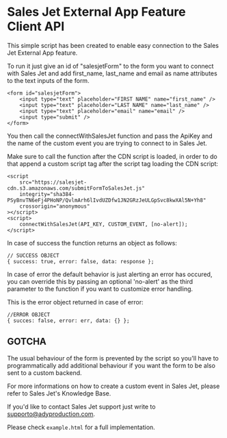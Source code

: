 # Sales Jet External App Feature Client API

This simple script has been created to enable easy connection to the Sales Jet External App feature.

To run it just give an id of "salesjetForm" to the form you want to connect with Sales Jet and add first_name, last_name and email as name attributes to the text inputs of the form.

```
<form id="salesjetForm">
    <input type="text" placeholder="FIRST NAME" name="first_name" />
    <input type="text" placeholder="LAST NAME" name="last_name" />
    <input type="text" placeholder="email" name="email" />
    <input type="submit" />
</form>
```

You then call the connectWithSalesJet function and pass the ApiKey and the name of the custom event you are trying to connect to in Sales Jet.

Make sure to call the function after the CDN script is loaded, in order to do that append a custom script tag after the script tag loading the CDN script:

```
<script
    src="https://salesjet-cdn.s3.amazonaws.com/submitFormToSalesJet.js"
    integrity="sha384-PSyBnvTN6eFj4PHoNP/QvlmArh6lIvdUZDfw1JN2GRzJeULGpSvc8kwXAl5N+Yh8"
    crossorigin="anonymous"
></script>
<script>
    connectWithSalesJet(API_KEY, CUSTOM_EVENT, [no-alert]);
</script>
```

In case of success the function returns an object as follows:

```
// SUCCESS OBJECT
{ success: true, error: false, data: response };
```

In case of error the default behavior is just alerting an error has occured, you can override this by passing an optional 'no-alert' as the third parameter to the function if you want to customize error handling.

This is the error object returned in case of error:

```
//ERROR OBJECT
{ succes: false, error: err, data: {} };
```

## GOTCHA

The usual behaviour of the form is prevented by the script so you'll have to programmatically add additional behaviour if you want the form to be also sent to a custom backend.

For more informations on how to create a custom event in Sales Jet, please refer to Sales Jet's Knowledge Base.

If you'd like to contact Sales Jet support just write to supporto@adyproduction.com.

Please check `example.html` for a full implementation.
